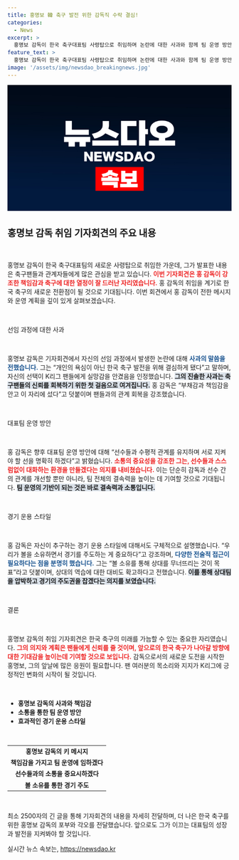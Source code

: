 ```yaml
---
title: 홍명보 韓 축구 발전 위한 감독직 수락 결심!
categories:
  - News
excerpt: >
  홍명보 감독이 한국 축구대표팀 사령탑으로 취임하며 논란에 대한 사과와 함께 팀 운영 방안을 밝혔습니다. 개인의 욕심이 아닌 한국 축구 발전을 위해 결심했다는 그의 다짐이 팬들에게 어떤 변화를 가져올지 주목됩니다.
feature_text: >
  홍명보 감독이 한국 축구대표팀 사령탑으로 취임하며 논란에 대한 사과와 함께 팀 운영 방안을 밝혔습니다. 개인의 욕심이 아닌 한국 축구 발전을 위해 결심했다는 그의 다짐이 팬들에게 어떤 변화를 가져올지 주목됩니다.
image: '/assets/img/newsdao_breakingnews.jpg'
---
```


<p><img src="/assets/img/newsdao_breakingnews.jpg" alt="pcversion 속보" /></p>

<h2 data-ke-size="size26">홍명보 감독 취임 기자회견의 주요 내용</h2>

<p data-ke-size="size16">&nbsp;</p>

<p>홍명보 감독이 한국 축구대표팀의 새로운 사령탑으로 취임한 가운데, 그가 발표한 내용은 축구팬들과 관계자들에게 많은 관심을 받고 있습니다. <b><span style="color: #ee2323;">이번 기자회견은 홍 감독이 강조한 책임감과 축구에 대한 열정이 잘 드러난 자리였습니다.</span></b> 홍 감독의 취임을 계기로 한국 축구의 새로운 전환점이 될 것으로 기대됩니다. 이번 회견에서 홍 감독이 전한 메시지와 운영 계획을 깊이 있게 살펴보겠습니다.</p>

<p data-ke-size="size16">&nbsp;</p>

<p>선임 과정에 대한 사과</p>

<p data-ke-size="size16">&nbsp;</p>

<p>홍명보 감독은 기자회견에서 자신의 선임 과정에서 발생한 논란에 대해 <b><span style="color: #1a5490;">사과의 말씀을 전했습니다.</span></b> 그는 “개인의 욕심이 아닌 한국 축구 발전을 위해 결심하게 됐다”고 말하며, 자신의 선택이 K리그 팬들에게 실망감을 안겼음을 인정했습니다. <b><span style="background-color: #21538527;">그의 진솔한 사과는 축구팬들의 신뢰를 회복하기 위한 첫 걸음으로 여겨집니다.</span></b> 홍 감독은 “부채감과 책임감을 안고 이 자리에 섰다”고 덧붙이며 팬들과의 관계 회복을 강조했습니다.</p>

<p data-ke-size="size16">&nbsp;</p>

<p>대표팀 운영 방안</p>

<p data-ke-size="size16">&nbsp;</p>

<p>홍 감독은 향후 대표팀 운영 방안에 대해 “선수들과 수평적 관계를 유지하며 서로 지켜야 할 선을 명확히 하겠다”고 밝혔습니다. <b><span style="color: #ee2323;">소통의 중요성을 강조한 그는, 선수들과 스스럼없이 대화하는 환경을 만들겠다는 의지를 내비쳤습니다.</span></b> 이는 단순히 감독과 선수 간의 관계를 개선할 뿐만 아니라, 팀 전체의 결속력을 높이는 데 기여할 것으로 기대됩니다. <b><span style="background-color: #21538527;">팀 운영의 기반이 되는 것은 바로 결속력과 소통입니다.</span></b></p>

<p data-ke-size="size16">&nbsp;</p>

<p>경기 운용 스타일</p>

<p data-ke-size="size16">&nbsp;</p>

<p>홍 감독은 자신이 추구하는 경기 운용 스타일에 대해서도 구체적으로 설명했습니다. “우리가 볼을 소유하면서 경기를 주도하는 게 중요하다”고 강조하며, <b><span style="color: #1a5490;">다양한 전술적 접근이 필요하다는 점을 분명히 했습니다.</span></b> 그는 “볼 소유를 통해 상대를 무너뜨리는 것이 목표”라고 덧붙이며, 상대의 역습에 대한 대비도 확고하다고 전했습니다. <b><span style="background-color: #21538527;">이를 통해 상대팀을 압박하고 경기의 주도권을 잡겠다는 의지를 보였습니다.</span></b></p>

<p data-ke-size="size16">&nbsp;</p>

<p>결론</p>

<p data-ke-size="size16">&nbsp;</p>

<p>홍명보 감독의 취임 기자회견은 한국 축구의 미래를 가늠할 수 있는 중요한 자리였습니다. <b><span style="color: #ee2323;">그의 의지와 계획은 팬들에게 신뢰를 줄 것이며, 앞으로의 한국 축구가 나아갈 방향에 대한 기대감을 높이는데 기여할 것으로 보입니다.</span></b> 감독으로서의 새로운 도전을 시작한 홍명보, 그의 앞날에 많은 응원이 필요합니다. 팬 여러분의 목소리와 지지가 K리그에 긍정적인 변화의 시작이 될 것입니다.</p>

<p data-ke-size="size16">&nbsp;</p>

<ul>
    <li><b>홍명보 감독의 사과와 책임감</b></li>
    <li><b>소통을 통한 팀 운영 방안</b></li>
    <li><b>효과적인 경기 운용 스타일</b></li>
</ul>

<p data-ke-size="size16">&nbsp;</p>

<table style="width: 100%; border-collapse: collapse;">
    <tr>
        <td style="text-align: center; height: 17px;"><b>홍명보 감독의 키 메시지</b></td>
    </tr>
    <tr>
        <td style="text-align: center; height: 17px;"><b>책임감을 가지고 팀 운영에 임하겠다</b></td>
    </tr>
    <tr>
        <td style="text-align: center; height: 17px;"><b>선수들과의 소통을 중요시하겠다</b></td>
    </tr>
    <tr>
        <td style="text-align: center; height: 17px;"><b>볼 소유를 통한 경기 주도</b></td>
    </tr>
</table>

<p data-ke-size="size16">&nbsp;</p>

<p>최소 2500자의 긴 글을 통해 기자회견의 내용을 자세히 전달하며, 더 나은 한국 축구를 위한 홍명보 감독의 포부와 각오를 전달했습니다. 앞으로도 그가 이끄는 대표팀의 성장과 발전을 지켜봐야 할 것입니다.</p>
실시간 뉴스 속보는, <a href="https://newsdao.kr" rel="dofollow">https://newsdao.kr</a>


